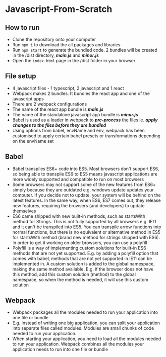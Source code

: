 # Javascript-From-Scratch

## How to run
- Clone the repository onto your computer
- Run ``` npm i ``` to download the all packages and libraries 
- Run ``` npm start ``` to generate the bundled code. 2 bundles will be created in the /dist directory,
***main.js*** and ***minor.js***
- Open the ``` index.html ``` page in the /dist folder in your browser

## File setup
- 4 javascript files - 1 typescript, 2 javascript and 1 react
- Webpack makes 2 bundles. It bundles the react app and one of the javascript apps
- There are 2 webpack configurations
- The name of the react app bundle is ***main.js***
- The name of the standalone javascript app bundle is ***minor.js***
- Babel is used as a loader in webpack to ***pre-process*** the files ie. ***apply changes to the
files before they are bundled***
- Using options from babel, envName and env, webpack has been customised to apply certain
babel presets or transformations depending on the envName set
 

## Babel
- Babel transpiles ES6+ code into ES5. Most browsers don't support ES6, so being able to
transpile ES6 to ES5 means javascript applications are more widely supported and compatible to run on most
browsers
- Some browsers may not support some of the new features from ES6+ simply because they
are outdated e.g. windows update updates your computer. If you decide not to update,
your system will be behind on the latest features. In the same way, when ES6, ES7 comes 
out, they release new features, requiring the browsers (and developers) to update themselves
- ES6 came shipped with new built-in methods, such as startsWith method for Strings. 
This is not fully supported by all browsers e.g. IE11 and it can't be transpiled into ES5.
You can transpile arrow functions into normal functions, but there is no equivalent or 
alternative method in ES5 for startsWith method (brand new method for strings shipped with
 ES6). In order to get it working on older browsers, you can use a polyfill
- Polyfill is a way of implementing custom solutions for built-in ES6 methods that are not
yet supported. E.g. by adding a polyfill option that comes with babel, methods that are not
yet supported in IE11 can be implemented in. A custom solution is added to the global
namespace, making the same method available. E.g. if the browser
does not have this method, add this custom solution (method) to the global namespace, so
when the method is needed, it will use this custom solution 

## Webpack
- Webpack packages all the modules needed to run your application into one file or bundle
- E.g. Instead of writing one big application, you can split your application into 
separate files called modules. Modules are small chunks of code needed to run your application.
- When starting your application, you need to load all the modules needed to run your 
application. Webpack combines all the modules your application needs to run into one file
or bundle


